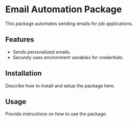 # Email Automation Package

This package automates sending emails for job applications.

## Features

- Sends personalized emails.
- Securely uses environment variables for credentials.

## Installation

Describe how to install and setup the package here.

## Usage

Provide instructions on how to use the package.
